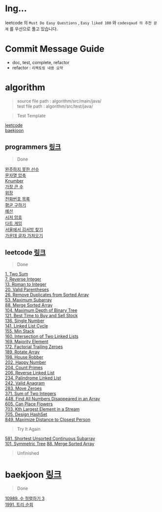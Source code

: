 # Ing...
leetcode 의 `Must Do Easy Questions` , `Easy liked 100` 와 `codesqaud 의 추천 문제` 를 우선으로 풀고 있습니다.

# Commit Message Guide
- doc, test, complete, refactor
- refactor : `리팩토링 내용 요약`

# algorithm
> source file path : algorithm/src/main/java/  
> test file path : algorithm/src/test/java/

> Test Template

[leetcode](https://github.com/Hyune-c/algorithm/blob/master/src/test/java/leetcode/template)   
[baekjoon](https://github.com/Hyune-c/algorithm/tree/master/src/test/java/baekjoon/template) 

## programmers [링크](https://programmers.co.kr/)

> Done

[완주하지 못한 선수](https://github.com/Hyune-c/algorithm/tree/master/src/main/java/programmers/unfinishedplayer)  
[문자열 압축](https://github.com/Hyune-c/algorithm/tree/master/src/main/java/programmers/stringcompression)  
[Knumber](https://github.com/Hyune-c/algorithm/tree/master/src/main/java/programmers/knumber)  
[가장 큰 수](https://github.com/Hyune-c/algorithm/tree/master/src/main/java/programmers/thelargestnumber)  
[위장](https://github.com/Hyune-c/algorithm/tree/master/src/main/java/programmers/camouflage)  
[전화번호 목록](https://github.com/Hyune-c/algorithm/tree/master/src/main/java/programmers/phonenumberslist)  
[평균 구하기](https://github.com/Hyune-c/algorithm/tree/master/src/main/java/programmers/average)  
[예산](https://github.com/Hyune-c/algorithm/tree/master/src/main/java/programmers/budget)  
[시저 암호](https://github.com/Hyune-c/algorithm/tree/master/src/main/java/programmers/caesarcipher)    
[다트 게임](https://github.com/Hyune-c/algorithm/tree/master/src/main/java/programmers/dartgame)   
[서울에서 김서방 찾기](https://github.com/Hyune-c/algorithm/tree/master/src/main/java/programmers/findkim)  
[가운데 글자 가져오기](https://github.com/Hyune-c/algorithm/tree/master/src/main/java/programmers/middleletter)  

 
## leetcode [링크](https://leetcode.com/)

> Done

[1. Two Sum](https://github.com/Hyune-c/algorithm/tree/master/src/main/java/leetcode/twosum)  
[7. Reverse Integer](https://github.com/Hyune-c/algorithm/tree/master/src/main/java/leetcode/reverseinteger)  
[13. Roman to Integer](https://github.com/Hyune-c/algorithm/tree/master/src/main/java/leetcode/romantointeger)  
[20. Valid Parentheses](https://github.com/Hyune-c/algorithm/tree/master/src/main/java/leetcode/validparentheses)  
[26. Remove Duplicates from Sorted Array](https://github.com/Hyune-c/algorithm/tree/master/src/main/java/leetcode/mergetwosortedlists)  
[53. Maximum Subarray](https://github.com/Hyune-c/algorithm/tree/master/src/main/java/leetcode/maximumsubarray)    
[88. Merge Sorted Array](https://github.com/Hyune-c/algorithm/tree/master/src/main/java/leetcode/mergesortedarray)  
[104. Maximum Depth of Binary Tree](https://github.com/Hyune-c/algorithm/tree/master/src/main/java/leetcode/maximumdepthofbinarytree)    
[121. Best Time to Buy and Sell Stock](https://github.com/Hyune-c/algorithm/tree/master/src/main/java/leetcode/besttimetobuyandsellstock)  
[136. Single Number](https://github.com/Hyune-c/algorithm/tree/master/src/main/java/leetcode/singlenumber)  
[141. Linked List Cycle](https://github.com/Hyune-c/algorithm/tree/master/src/main/java/leetcode/linkedlistcycle)  
[155. Min Stack](https://github.com/Hyune-c/algorithm/tree/master/src/main/java/leetcode/minstack)  
[160. Intersection of Two Linked Lists](https://github.com/Hyune-c/algorithm/tree/master/src/main/java/leetcode/intersectionoftwolinkedlists)  
[169. Majority Element](https://github.com/Hyune-c/algorithm/tree/master/src/main/java/leetcode/majorityelement)    
[172. Factorial Trailing Zeroes](https://github.com/Hyune-c/algorithm/tree/master/src/main/java/leetcode/factorialtrailingzeroes)    
[189. Rotate Array](https://github.com/Hyune-c/algorithm/tree/master/src/main/java/leetcode/rotatearray)  
[198. House Robber](https://github.com/Hyune-c/algorithm/tree/master/src/main/java/leetcode/houserobber)    
[202. Happy Number](https://github.com/Hyune-c/algorithm/tree/master/src/main/java/leetcode/happynumber)  
[204. Count Primes](https://github.com/Hyune-c/algorithm/tree/master/src/main/java/leetcode/countprimes)  
[206. Reverse Linked List](https://github.com/Hyune-c/algorithm/tree/master/src/main/java/leetcode/reverselinkedlist)  
[234. Palindrome Linked List](https://github.com/Hyune-c/algorithm/tree/master/src/main/java/leetcode/palindromelinkedlist)    
[242. Valid Anagram](https://github.com/Hyune-c/algorithm/tree/master/src/main/java/leetcode/validanagram)  
[283. Move Zeroes](https://github.com/Hyune-c/algorithm/tree/master/src/main/java/leetcode/movezeroes)    
[371. Sum of Two Integers](https://github.com/Hyune-c/algorithm/tree/master/src/main/java/leetcode/sumoftwointegers)    
[448. Find All Numbers Disappeared in an Array](https://github.com/Hyune-c/algorithm/tree/master/src/main/java/leetcode/findallnumbersdisappearedinanarray)    
[605. Can Place Flowers](https://github.com/Hyune-c/algorithm/tree/master/src/main/java/leetcode/canplaceflowers)  
[703. Kth Largest Element in a Stream](https://github.com/Hyune-c/algorithm/tree/master/src/main/java/leetcode/kthlargestelement)  
[705. Design HashSet](https://github.com/Hyune-c/algorithm/tree/master/src/main/java/leetcode/designhashSet)  
[849. Maximize Distance to Closest Person](https://github.com/Hyune-c/algorithm/tree/master/src/main/java/leetcode/maximizedistancetoclosestperson)  

> Try It Again

[581. Shortest Unsorted Continuous Subarray](https://github.com/Hyune-c/algorithm/tree/master/src/main/java/leetcode/shortestunsortedcontinuoussubarray)  
[101. Symmetric Tree](https://github.com/Hyune-c/algorithm/tree/master/src/main/java/leetcode/mergesortedarray)
[88. Merge Sorted Array](https://github.com/Hyune-c/algorithm/tree/master/src/main/java/leetcode/symmetrictree)

> Unfinished




# baekjoon [링크](https://www.acmicpc.net/)

> Done

[10989. 수 정렬하기 3](https://github.com/Hyune-c/algorithm/tree/master/src/main/java/baekjoon/sortingnumbers3)  
[1991. 트리 순회](https://github.com/Hyune-c/algorithm/tree/master/src/main/java/baekjoon/treetour)
